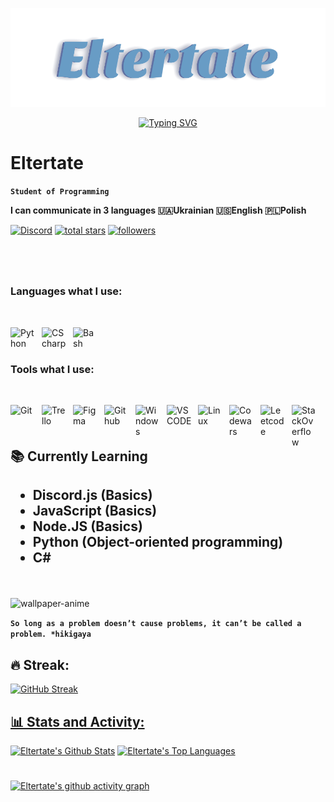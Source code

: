 <p align="center">
  <a href="https://github.com/Eltertate">
    <img src="https://github.com/Eltertate/Eltertate/blob/main/Eltertate.svg" alt="Eltertate" /></a>
</p>
<p align="center">
    <a href="https://github.com/Eltertate">
      <img src="https://readme-typing-svg.demolab.com?font=Titillium+Web+&pause=1000&center=true&width=435&lines=Always+learning+something+new+for+me;My+best+skill+it+a+googling;I+think+I+should+change+this+text;I'm+not+a+magician+I'm+just+learning" alt="Typing SVG" />
  </a>
</p>

# Eltertate

**`Student of Programming`**

**I can communicate in 3 languages 🇺🇦Ukrainian 🇺🇸English 🇵🇱Polish**

  
[![Discord](https://img.shields.io/badge/FoxLin%234105-Discord?logo=Discord&color=9491F7&logoColor=323232&style=for-the-badge)](https://discord.com/users/1016275107687170140)
  <a href="https://github.com/Eltertate?tab=repositories&sort=stargazers">
    <img alt="total stars" title="Total stars on GitHub" src="https://custom-icon-badges.demolab.com/github/stars/Eltertate?color=55960c&style=for-the-badge&labelColor=488207&logo=star"/></a>
   <a href="https://github.com/Eltertate?tab=followers">
    <img alt="followers" title="Follow me on Github" src="https://custom-icon-badges.demolab.com/github/followers/Eltertate?color=236ad3&labelColor=1155ba&style=for-the-badge&logo=person-add&label=Follow&logoColor=white"/></a>
    
#

<br />

### Languages what I use: ###
<br />
<p>
<img align="left" alt="Python" width="40px" style="padding-right:10px;" img src="https://cdn.jsdelivr.net/gh/devicons/devicon/icons/python/python-original.svg" />
<img align="left" alt="CScharp" width="40px" style="padding-right:10px;" img src="https://cdn.jsdelivr.net/gh/devicons/devicon/icons/csharp/csharp-line.svg" />
<img align="left" alt="Bash" width="40px" style="padding-right:10px;" img src="https://upload.wikimedia.org/wikipedia/commons/4/4b/Bash_Logo_Colored.svg" />

</p>
<br />
<br />

### Tools what I use: ###

<br />
<p>

<img align="left" alt="Git" width="40px" style="padding-right:10px;" img src="https://cdn.jsdelivr.net/gh/devicons/devicon/icons/git/git-original.svg" />
<img align="left" alt="Trello" width="40px" style="padding-right:10px;" img src="https://cdn.jsdelivr.net/gh/devicons/devicon/icons/trello/trello-plain.svg" />
<img align="left" alt="Figma" width="40px" style="padding-right:10px;" img src="https://cdn.jsdelivr.net/gh/devicons/devicon/icons/figma/figma-original.svg" />
<img align="left" alt="Github" width="40px" style="padding-right:10px;" img src="https://cdn.jsdelivr.net/gh/devicons/devicon/icons/github/github-original.svg" />
<img align="left" alt="Windows" width="40px" style="padding-right:10px;" img src="https://cdn.jsdelivr.net/gh/devicons/devicon/icons/windows8/windows8-original.svg" />
<img align="left" alt="VSCODE" width="40px" style="padding-right:10px;" img src="https://cdn.jsdelivr.net/gh/devicons/devicon/icons/vscode/vscode-original.svg" />
<img align="left" alt="Linux" width="40px" style="padding-right:10px;" img src="https://cdn.jsdelivr.net/gh/devicons/devicon/icons/linux/linux-original.svg" />
</p>


<p>

<a href="https://www.codewars.com/users/Eltertate_F">
  <img align="left" alt="Codewars" width="40px" style="padding-right:10px;" img src="https://camo.githubusercontent.com/5334ac63cec7844521712c1f88727711dc1dc6a8b2a6ea85612408869f8dfef9/687474703a2f2f7777772e736f66746c61622e6e7475612e67722f7e6e69636b69652f696d616765732f6c6f676f2f636f6465776172732e706e67" />
</a>

<a href="https://leetcode.com/Eltertate/">
  <img align="left" alt="Leetcode" width="40px" style="padding-right:10px;" img src="https://user-images.githubusercontent.com/36547915/97088991-45da5d00-1652-11eb-900f-80d106540f4f.png" />
</a>

<a href="https://stackoverflow.com/users/21020481/noname">
  <img align="left" alt="StackOverflow" width="40px" style="padding-right:10px;" img src="https://www.vectorlogo.zone/logos/stackoverflow/stackoverflow-tile.svg" />
</a>
</p>
<br />
<br />

<h2>📚 Currently Learning</h2>

<h2>

* Discord.js (Basics)
* JavaScript (Basics)
* Node.JS (Basics)
* Python (Object-oriented programming)
* C#

</h2>

<br />

![wallpaper-anime](https://user-images.githubusercontent.com/116920374/211173283-0468186e-2d9a-4ff5-96d2-e60a2f40ddc0.gif)

**`So long as a problem doesn’t cause problems, it can’t be called a problem. *hikigaya`**

<h2>🔥 Streak: </h2>

[![GitHub Streak](https://streak-stats.demolab.com?user=Eltertate&theme=github-dark-blue)](https://git.io/streak-stats) <a href="https://github.com/Eltertate/github-readme-stats">

<h2>📊 Stats and Activity:</h2>
  
<a href="https://github.com/Eltertate/github-readme-stats"><img alt="Eltertate's Github Stats" src="https://denvercoder1-github-readme-stats.vercel.app/api/?username=Eltertate&show_icons=true&include_all_commits=true&count_private=true&theme=github_dark" width="450px" height="192px"/></a>
  <a href="https://github.com/Eltertate/github-readme-stats"><img alt="Eltertate's Top Languages" src="https://denvercoder1-github-readme-stats.vercel.app/api/top-langs/?username=Eltertate&langs_count=8&layout=compact&theme=github_dark" width="375px" height="192px"/></a>
  
#
 
[![Eltertate's github activity graph](https://github-readme-activity-graph.cyclic.app/graph?username=Eltertate&theme=react-dark)](https://github.com/Eltertate/github-readme-activity-graph)
 
 
 
 
 
 
 
 
